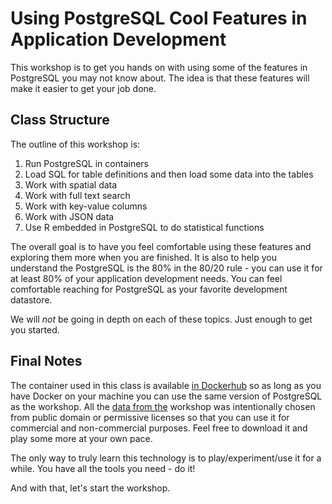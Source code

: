 # Using PostgreSQL Cool Features in Application Development

This workshop is to get you hands on with using some of the features in PostgreSQL you may not know about. The idea is that these features will make it easier to get your job done.

## Class Structure
The outline of this workshop is:
1. Run PostgreSQL in containers
1. Load SQL for table definitions and then load some data into the tables
1. Work with spatial data
1. Work with full text search
1. Work with key-value columns
1. Work with JSON data
1. Use R embedded in PostgreSQL to do statistical functions 


The overall goal is to have you feel comfortable using these features and exploring them more when you are finished. It is also to help you understand the PostgreSQL is the 80% in the 80/20 rule - you can use it for at least 80% of your application development needs. You can feel comfortable reaching for PostgreSQL as your favorite development datastore.  

We will _not_ be going in depth on each of these topics. Just enough to get you started. 

## Final Notes 

The container used in this class is available [in Dockerhub](https://cloud.docker.com/u/thesteve0/repository/docker/thesteve0/postgres-appdev) so as long as you have Docker on your machine you can use the same version of PostgreSQL as the workshop. All the [data from the](https://github.com/CrunchyData/crunchy-demo-data/releases/tag/v0.1) workshop was intentionally chosen from public domain or permissive licenses so that you can use it for commercial and non-commercial purposes. Feel free to download it and play some more at your own pace.
  
  The only way to truly learn this technology is to play/experiment/use it for a while. You have all the tools you need - do it!
  
  And with that, let's start the workshop.